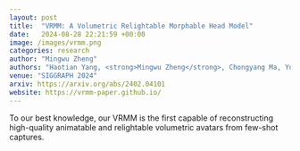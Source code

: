 ```yaml
---
layout: post
title:  "VRMM: A Volumetric Relightable Morphable Head Model"
date:   2024-08-28 22:21:59 +00:00
image: /images/vrmm.png
categories: research
author: "Mingwu Zheng"
authors: "Haotian Yang, <strong>Mingwu Zheng</strong>, Chongyang Ma, Yu-Kun Lai, Pengfei Wan, Haibin Huang"
venue: "SIGGRAPH 2024"
arxiv: https://arxiv.org/abs/2402.04101
website: https://vrmm-paper.github.io/
---
```

To our best knowledge, our VRMM is the first capable of reconstructing high-quality animatable and relightable volumetric avatars from few-shot captures.
